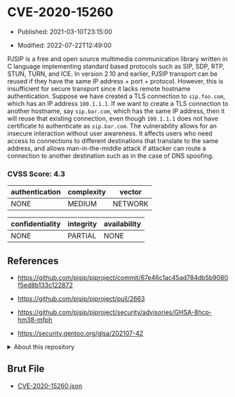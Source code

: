 # CVE-2020-15260

- Published: 2021-03-10T23:15:00

- Modified: 2022-07-22T12:49:00

PJSIP is a free and open source multimedia communication library written in C language implementing standard based protocols such as SIP, SDP, RTP, STUN, TURN, and ICE. In version 2.10 and earlier, PJSIP transport can be reused if they have the same IP address + port + protocol. However, this is insufficient for secure transport since it lacks remote hostname authentication. Suppose we have created a TLS connection to `sip.foo.com`, which has an IP address `100.1.1.1`. If we want to create a TLS connection to another hostname, say `sip.bar.com`, which has the same IP address, then it will reuse that existing connection, even though `100.1.1.1` does not have certificate to authenticate as `sip.bar.com`. The vulnerability allows for an insecure interaction without user awareness. It affects users who need access to connections to different destinations that translate to the same address, and allows man-in-the-middle attack if attacker can route a connection to another destination such as in the case of DNS spoofing.

### CVSS Score: **4.3**

| authentication | complexity | vector |
| --- | --- | --- |
| NONE | MEDIUM | NETWORK |

| confidentiality | integrity | availability |
| --- | --- | --- |
| NONE | PARTIAL | NONE |

## References

* https://github.com/pjsip/pjproject/commit/67e46c1ac45ad784db5b9080f5ed8b133c122872

* https://github.com/pjsip/pjproject/pull/2663

* https://github.com/pjsip/pjproject/security/advisories/GHSA-8hcp-hm38-mfph

* https://security.gentoo.org/glsa/202107-42

<details>
<summary>About this repository</summary> 

  This repository is part of the project [Live Hack CVE](https://github.com/Live-Hack-CVE). Main website can be found [www.live-hack.org](https://www.live-hack.org) 
  
  Made by [Sn0wAlice](https://github.com/Sn0wAlice) for the people that care about security and need to have a feed of the latest CVEs. Hope you enjoy it, don't forget to star the repo and follow me on [Twitter](https://twitter.com/Sn0wAlice) and [Github](https://github.com/Sn0wAlice). And that is my [personnal website](https://www.alice-snow.me/)

  - [Home Page](https://github.com/Live-Hack-CVE)
  - [Framework](https://github.com/Live-Hack-CVE/cve-framework)
  - [CVE database](https://github.com/Live-Hack-CVE/full_database)
  - [Changelog](https://github.com/Live-Hack-CVE/Changelog)
</details>

## Brut File

* [CVE-2020-15260.json](https://raw.githubusercontent.com/Live-Hack-CVE/full_database/main/cves/2020/CVE-2020-15260.json)

